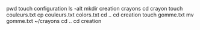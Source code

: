 pwd
touch configuration
ls -alt
mkdir creation crayons
cd crayon
touch couleurs.txt
cp couleurs.txt colors.txt
cd ..
cd creation
touch gomme.txt
mv gomme.txt ~/crayons
cd ..
cd creation